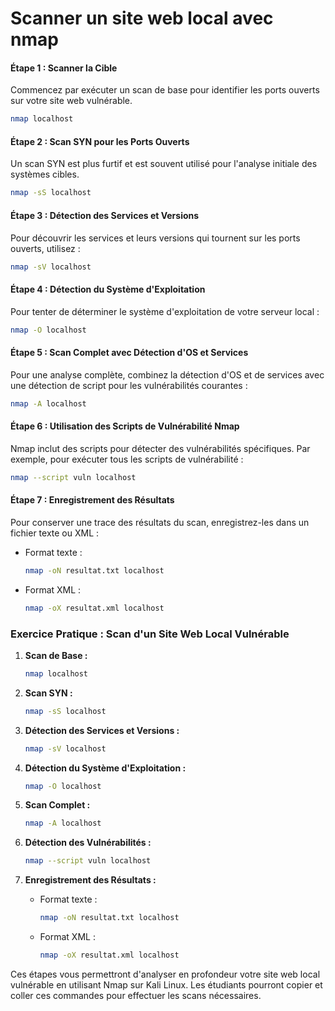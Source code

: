 # Scanner un site web local avec nmap

#### Étape 1 : Scanner la Cible
Commencez par exécuter un scan de base pour identifier les ports ouverts sur votre site web vulnérable.

```bash
nmap localhost
```

#### Étape 2 : Scan SYN pour les Ports Ouverts
Un scan SYN est plus furtif et est souvent utilisé pour l'analyse initiale des systèmes cibles.

```bash
nmap -sS localhost
```

#### Étape 3 : Détection des Services et Versions
Pour découvrir les services et leurs versions qui tournent sur les ports ouverts, utilisez :

```bash
nmap -sV localhost
```

#### Étape 4 : Détection du Système d'Exploitation
Pour tenter de déterminer le système d'exploitation de votre serveur local :

```bash
nmap -O localhost
```

#### Étape 5 : Scan Complet avec Détection d'OS et Services
Pour une analyse complète, combinez la détection d'OS et de services avec une détection de script pour les vulnérabilités courantes :

```bash
nmap -A localhost
```

#### Étape 6 : Utilisation des Scripts de Vulnérabilité Nmap
Nmap inclut des scripts pour détecter des vulnérabilités spécifiques. Par exemple, pour exécuter tous les scripts de vulnérabilité :

```bash
nmap --script vuln localhost
```

#### Étape 7 : Enregistrement des Résultats
Pour conserver une trace des résultats du scan, enregistrez-les dans un fichier texte ou XML :

- Format texte :
  ```bash
  nmap -oN resultat.txt localhost
  ```

- Format XML :
  ```bash
  nmap -oX resultat.xml localhost
  ```

### Exercice Pratique : Scan d'un Site Web Local Vulnérable

1. **Scan de Base :**
   ```bash
   nmap localhost
   ```

2. **Scan SYN :**
   ```bash
   nmap -sS localhost
   ```

3. **Détection des Services et Versions :**
   ```bash
   nmap -sV localhost
   ```

4. **Détection du Système d'Exploitation :**
   ```bash
   nmap -O localhost
   ```

5. **Scan Complet :**
   ```bash
   nmap -A localhost
   ```

6. **Détection des Vulnérabilités :**
   ```bash
   nmap --script vuln localhost
   ```

7. **Enregistrement des Résultats :**
   - Format texte :
     ```bash
     nmap -oN resultat.txt localhost
     ```
   - Format XML :
     ```bash
     nmap -oX resultat.xml localhost
     ```

Ces étapes vous permettront d'analyser en profondeur votre site web local vulnérable en utilisant Nmap sur Kali Linux. Les étudiants pourront copier et coller ces commandes pour effectuer les scans nécessaires.
